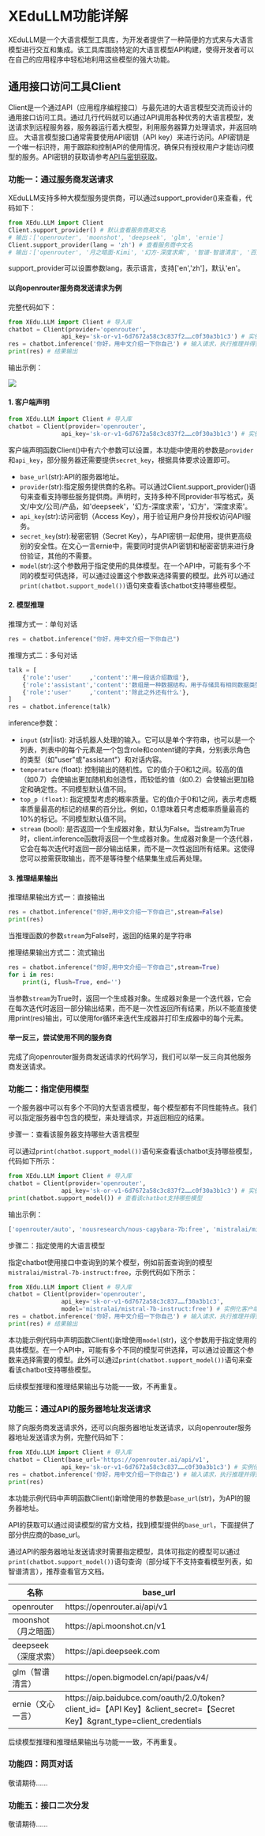 # XEduLLM功能详解

XEduLLM是一个大语言模型工具库，为开发者提供了一种简便的方式来与大语言模型进行交互和集成。该工具库围绕特定的大语言模型API构建，使得开发者可以在自己的应用程序中轻松地利用这些模型的强大功能。

## 通用接口访问工具Client 

Client是一个通过API（应用程序编程接口）与最先进的大语言模型交流而设计的通用接口访问工具。通过几行代码就可以通过API调用各种优秀的大语言模型，发送请求到远程服务器，服务器运行着大模型，利用服务器算力处理请求，并返回响应。
大语言模型接口通常需要使用API密钥（API key）来进行访问。API密钥是一个唯一标识符，用于跟踪和控制API的使用情况，确保只有授权用户才能访问模型的服务。API密钥的获取请参考<a href="https://xedu.readthedocs.io/zh/master/xedu_llm/how_to_get_API_key.html">API与密钥获取</a>。

### 功能一：通过服务商发送请求

XEduLLM支持多种大模型服务提供商，可以通过support_provider()来查看，代码如下：

```python
from XEdu.LLM import Client
Client.support_provider() # 默认查看服务商英文名
# 输出：['openrouter', 'moonshot', 'deepseek', 'glm', 'ernie']
Client.support_provider(lang = 'zh') # 查看服务商中文名
# 输出：['openrouter', '月之暗面-Kimi', '幻方-深度求索', '智谱-智谱清言', '百度-文心一言']

```

support_provider可以设置参数lang，表示语言，支持['en','zh']，默认'en'。

#### 以向openrouter服务商发送请求为例

完整代码如下：

```python
from XEdu.LLM import Client # 导入库
chatbot = Client(provider='openrouter',
               api_key='sk-or-v1-6d7672a58c3c837f2……c0f30a3b1c3') # 实例化客户端
res = chatbot.inference('你好，用中文介绍一下你自己') # 输入请求，执行推理并得到结果
print(res) # 结果输出
```

输出示例：

![](../images/xedullm/output0.jpg)

#### 1. 客户端声明
```python
from XEdu.LLM import Client # 导入库
chatbot = Client(provider='openrouter',
               api_key='sk-or-v1-6d7672a58c3c837f2……c0f30a3b1c3') # 实例化客户端
```
客户端声明函数Client()中有六个参数可以设置，本功能中使用的参数是`provider`和`api_key`，部分服务器还需要提供`secret_key`，根据具体要求设置即可。

- `base_url`(str):API的服务器地址。
- `provider`(str):指定服务提供商的名称。可以通过Client.support_provider()语句来查看支持哪些服务提供商。声明时，支持多种不同provider书写格式，英文/中文/公司/产品，如'deepseek'，'幻方-深度求索'，'幻方'，'深度求索'。
- `api_key`(str):访问密钥（Access Key），用于验证用户身份并授权访问API服务。
- `secret_key`(str):秘密密钥（Secret Key），与API密钥一起使用，提供更高级别的安全性。在文心一言ernie中，需要同时提供API密钥和秘密密钥来进行身份验证，其他的不需要。
- `model`(str):这个参数用于指定使用的具体模型。在一个API中，可能有多个不同的模型可供选择，可以通过设置这个参数来选择需要的模型。此外可以通过`print(chatbot.support_model())`语句来查看该chatbot支持哪些模型。

#### 2. 模型推理

推理方式一：单句对话
```python
res = chatbot.inference("你好，用中文介绍一下你自己")
```
推理方式二：多句对话
```python
talk = [
    {'role':'user'     ,'content':'用一段话介绍数组'},
    {'role':'assistant','content':'数组是一种数据结构，用于存储具有相同数据类型的多个值。它们允许使用一个变量来存储多个元素，并可以通过下标（index）快速访问这些元素。数组可以是固定大小的或动态大小的，而且可以在数组中添加、删除和修改元素。在许多编程语言中，数组是非常重要的数据结构，并广泛用于数据处理和算法实现中。'},
    {'role':'user'     ,'content':'除此之外还有什么'},
]
res = chatbot.inference(talk)
```

inference参数：
- `input` (str|list): 对话机器人处理的输入。它可以是单个字符串，也可以是一个列表，列表中的每个元素是一个包含role和content键的字典，分别表示角色的类型（如"user"或"assistant"）和对话内容。
- `temperature` (float): 控制输出的随机性。它的值介于0和1之间。较高的值（如0.7）会使输出更加随机和创造性，而较低的值（如0.2）会使输出更加稳定和确定性。不同模型默认值不同。
- `top_p (float)`: 指定模型考虑的概率质量。它的值介于0和1之间，表示考虑概率质量最高的标记的结果的百分比。例如，0.1意味着只考虑概率质量最高的10%的标记。不同模型默认值不同。
- `stream` (bool): 是否返回一个生成器对象，默认为False。当stream为True时，client.inference函数将返回一个生成器对象。生成器对象是一个迭代器，它会在每次迭代时返回一部分输出结果，而不是一次性返回所有结果。这使得您可以按需获取输出，而不是等待整个结果集生成后再处理。

#### 3. 推理结果输出

推理结果输出方式一：直接输出
```python
res = chatbot.inference("你好,用中文介绍一下你自己",stream=False)
print(res)
```
当推理函数的参数`stream`为False时，返回的结果的是字符串


推理结果输出方式二：流式输出
```python
res = chatbot.inference("你好,用中文介绍一下你自己",stream=True)
for i in res:
    print(i, flush=True, end='')
```

当参数`stream`为True时，返回一个生成器对象。生成器对象是一个迭代器，它会在每次迭代时返回一部分输出结果，而不是一次性返回所有结果，所以不能直接使用print(res)输出，可以使用for循环来迭代生成器并打印生成器中的每个元素。

#### 举一反三，尝试使用不同的服务商
完成了向openrouter服务商发送请求的代码学习，我们可以举一反三向其他服务商发送请求。

### 功能二：指定使用模型

一个服务器中可以有多个不同的大型语言模型，每个模型都有不同性能特点。我们可以指定服务器中包含的模型，来处理请求，并返回相应的结果。

步骤一：查看该服务器支持哪些大语言模型

可以通过`print(chatbot.support_model())`语句来查看该chatbot支持哪些模型，代码如下所示：

```python
from XEdu.LLM import Client # 导入库
chatbot = Client(provider='openrouter',
               api_key='sk-or-v1-6d7672a58c3c837f2……c0f30a3b1c3') # 实例化客户端
print(chatbot.support_model()) # 查看该chatbot支持哪些模型
```

输出示例：
```python
['openrouter/auto', 'nousresearch/nous-capybara-7b:free', 'mistralai/mistral-7b-instruct:free', 'huggingfaceh4/zephyr-7b-beta:free', 'openchat/openchat-7b:free', 'gryphe/mythomist-7b:free', 'undi95/toppy-m-7b:free', 'google/gemma-7b-it:free', 'meta-llama/llama-3-8b-instruct:free', 'microsoft/phi-3-mini-128k-instruct:free', 'microsoft/phi-3-medium-128k-instruct:free', 'koboldai/psyfighter-13b-2', 'intel/neural-chat-7b', 'mancer/weaver', 'pygmalionai/mythalion-13b', 'xwin-lm/xwin-lm-70b', 'alpindale/goliath-120b', 'neversleep/noromaid-20b', 'gryphe/mythomist-7b', 'sophosympatheia/midnight-rose-70b', 'sao10k/fimbulvetr-11b-v2', 'neversleep/llama-3-lumimaid-8b', 'neversleep/llama-3-lumimaid-70b', 'undi95/remm-slerp-l2-13b:extended', 'gryphe/mythomax-l2-13b:extended', 'meta-llama/llama-3-8b-instruct:extended', 'neversleep/llama-3-lumimaid-8b:extended', 'nousresearch/nous-capybara-7b', 'meta-llama/codellama-34b-instruct', 'codellama/codellama-70b-instruct', 'phind/phind-codellama-34b', 'open-orca/mistral-7b-openorca', 'teknium/openhermes-2-mistral-7b', 'undi95/remm-slerp-l2-13b', '01-ai/yi-34b-chat', '01-ai/yi-34b', '01-ai/yi-6b', 'togethercomputer/stripedhyena-nous-7b', 'togethercomputer/stripedhyena-hessian-7b', 'mistralai/mixtral-8x7b', 'nousresearch/nous-hermes-yi-34b', 'nousresearch/nous-hermes-2-mixtral-8x7b-sft', 'nousresearch/nous-hermes-2-mistral-7b-dpo', 'meta-llama/llama-3-8b', 'meta-llama/llama-3-70b', 'databricks/dbrx-instruct', 'allenai/olmo-7b-instruct', 'snowflake/snowflake-arctic-instruct', 'qwen/qwen-110b-chat', 'qwen/qwen-14b-chat', 'qwen/qwen-7b-chat', 'qwen/qwen-4b-chat', 'mistralai/mixtral-8x7b-instruct:nitro', 'openai/gpt-3.5-turbo', 'openai/gpt-3.5-turbo-0125', 'openai/gpt-3.5-turbo-1106', 'openai/gpt-3.5-turbo-0613', 'openai/gpt-3.5-turbo-0301', 'openai/gpt-3.5-turbo-16k', 'openai/gpt-4o', 'openai/gpt-4o-2024-05-13', 'openai/gpt-4-turbo', 'openai/gpt-4-turbo-preview', 'openai/gpt-4-1106-preview', 'openai/gpt-4', 'openai/gpt-4-0314', 'openai/gpt-4-32k', 'openai/gpt-4-32k-0314', 'openai/gpt-4-vision-preview', 'openai/gpt-3.5-turbo-instruct', 'google/palm-2-chat-bison', 'google/palm-2-codechat-bison', 'google/palm-2-chat-bison-32k', 'google/palm-2-codechat-bison-32k', 'google/gemini-pro', 'google/gemini-pro-vision', 'google/gemini-pro-1.5', 'google/gemini-flash-1.5', 'perplexity/llama-3-sonar-small-32k-chat', 'perplexity/llama-3-sonar-small-32k-online', 'perplexity/llama-3-sonar-large-32k-chat', 'perplexity/llama-3-sonar-large-32k-online', 'fireworks/firellava-13b', 'anthropic/claude-3-opus', 'anthropic/claude-3-sonnet', 'anthropic/claude-3-haiku', 'anthropic/claude-2', 'anthropic/claude-2.0', 'anthropic/claude-2.1', 'anthropic/claude-instant-1', 'anthropic/claude-3-opus:beta', 'anthropic/claude-3-sonnet:beta', 'anthropic/claude-3-haiku:beta', 'anthropic/claude-2:beta', 'anthropic/claude-2.0:beta', 'anthropic/claude-2.1:beta', 'anthropic/claude-instant-1:beta', 'meta-llama/llama-2-13b-chat', 'meta-llama/llama-2-70b-chat', 'nousresearch/nous-hermes-llama2-13b', 'nousresearch/nous-capybara-34b', 'jondurbin/airoboros-l2-70b', 'austism/chronos-hermes-13b', 'teknium/openhermes-2.5-mistral-7b', 'gryphe/mythomax-l2-13b', 'undi95/toppy-m-7b', 'lizpreciatior/lzlv-70b-fp16-hf', 'mistralai/mixtral-8x7b-instruct', 'neversleep/noromaid-mixtral-8x7b-instruct', 'nousresearch/nous-hermes-2-mixtral-8x7b-dpo', 'rwkv/rwkv-5-world-3b', 'recursal/rwkv-5-3b-ai-town', 'recursal/eagle-7b', 'google/gemma-7b-it', 'huggingfaceh4/zephyr-7b-beta', 'meta-llama/llama-3-8b-instruct', 'meta-llama/llama-3-70b-instruct', 'meta-llama/llama-guard-2-8b', 'microsoft/wizardlm-2-8x22b', 'microsoft/wizardlm-2-7b', 'microsoft/phi-3-mini-128k-instruct', 'microsoft/phi-3-medium-128k-instruct', 'mistralai/mixtral-8x22b', 'mistralai/mixtral-8x22b-instruct', 'mistralai/mistral-7b-instruct-v0.1', 'mistralai/mistral-7b-instruct-v0.2', 'mistralai/mistral-7b-instruct', 'mistralai/mistral-7b-instruct-v0.3', 'lynn/soliloquy-l3', 'jebcarter/psyfighter-13b', 'jondurbin/bagel-34b', 'cognitivecomputations/dolphin-mixtral-8x7b', 'cognitivecomputations/dolphin-mixtral-8x22b', 'liuhaotian/llava-yi-34b', 'nousresearch/hermes-2-pro-llama-3-8b', 'openchat/openchat-7b', 'openchat/openchat-8b', 'bigcode/starcoder2-15b-instruct', 'qwen/qwen-2-72b-instruct', 'qwen/qwen-72b-chat', 'qwen/qwen-32b-chat', 'deepseek/deepseek-chat', 'deepseek/deepseek-coder', 'anthropic/claude-1', 'anthropic/claude-1.2', 'anthropic/claude-instant-1.0', 'anthropic/claude-instant-1.1', 'meta-llama/llama-2-70b-chat:nitro', 'gryphe/mythomax-l2-13b:nitro', 'mistralai/mistral-7b-instruct:nitro', 'google/gemma-7b-it:nitro', 'undi95/toppy-m-7b:nitro', 'meta-llama/llama-3-8b-instruct:nitro', 'meta-llama/llama-3-70b-instruct:nitro', 'liuhaotian/llava-13b', 'nousresearch/nous-hermes-2-vision-7b', 'mistralai/mistral-tiny', 'mistralai/mistral-small', 'mistralai/mistral-medium', 'mistralai/mistral-large', 'cohere/command', 'cohere/command-r', 'cohere/command-r-plus']
```

步骤二：指定使用的大语言模型

指定chatbot使用接口中查询到的某个模型，例如前面查询到的模型`mistralai/mistral-7b-instruct:free`，示例代码如下所示：
```python
from XEdu.LLM import Client # 导入库
chatbot = Client(provider='openrouter',
               api_key='sk-or-v1-6d7672a58c3c837……f30a3b1c3',
               model='mistralai/mistral-7b-instruct:free') # 实例化客户端
res = chatbot.inference('你好，用中文介绍一下你自己') # 输入请求，执行推理并得到结果
print(res) # 结果输出
```
本功能示例代码中声明函数Client()新增使用`model`(str)，这个参数用于指定使用的具体模型。在一个API中，可能有多个不同的模型可供选择，可以通过设置这个参数来选择需要的模型。此外可以通过`print(chatbot.support_model())`语句来查看该chatbot支持哪些模型。

后续模型推理和推理结果输出与功能一一致，不再重复。

### 功能三：通过API的服务器地址发送请求

除了向服务商发送请求外，还可以向服务器地址发送请求，以向openrouter服务器地址发送请求为例，完整代码如下：

```python
from XEdu.LLM import Client # 导入库
chatbot = Client(base_url='https://openrouter.ai/api/v1',
               api_key='sk-or-v1-6d7672a58c3c837……c0f30a3b1c3') # 实例化客户端
res = chatbot.inference('你好，用中文介绍一下你自己') # 输入请求，执行推理并得到结果
print(res)
```

本功能示例代码中声明函数Client()新增使用的参数是`base_url`(str)，为API的服务器地址。

API的获取可以通过阅读模型的官方文档，找到模型提供的`base_url`，下面提供了部分供应商的base_url。

通过API的服务器地址发送请求时需要指定模型，具体可指定的模型可以通过`print(chatbot.support_model())`语句查询（部分域下不支持查看模型列表，如智谱清言），推荐查看官方文档。

<table class="docutils align-default">
    <thead>
        <tr class="row-odd">
            <th class="head">名称</th>
            <th class="head">base_url</th>
        </tr>
    </thead>
    <tbody>
        <tr class="row-even">
            <td>openrouter</td>
            <td>https://openrouter.ai/api/v1</td>
        </tr>
    </tbody>
    <tbody>
        <tr class="row-even">
            <td>moonshot（月之暗面）</td>
            <td>https://api.moonshot.cn/v1</td>
        </tr>
    </tbody>
    <tbody>
        <tr class="row-even">
            <td>deepseek（深度求索）</td>
            <td>https://api.deepseek.com</td>
        </tr>
    </tbody>
    <tbody>
        <tr class="row-even">
            <td>glm（智谱清言）</td>
            <td>https://open.bigmodel.cn/api/paas/v4/</td>
        </tr>
    </tbody>
        <tbody>
        <tr class="row-even">
            <td>ernie（文心一言）</td>
            <td>https://aip.baidubce.com/oauth/2.0/token?client_id=【API Key】&client_secret=【Secret Key】&grant_type=client_credentials</td>
        </tr>
    </tbody>
</table>

后续模型推理和推理结果输出与功能一一致，不再重复。



### 功能四：网页对话

敬请期待……

### 功能五：接口二次分发

敬请期待……